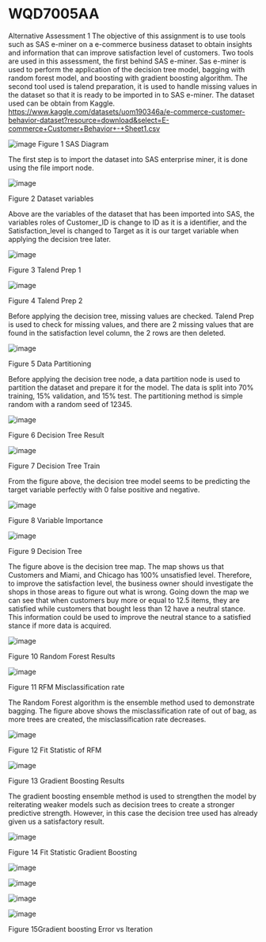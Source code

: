 # WQD7005AA
Alternative Assessment 1
The objective of this assignment is to use tools such as SAS e-miner on a e-commerce business dataset to obtain insights and information that can improve satisfaction level of customers.
Two tools are used in this assessment, the first behind SAS e-miner. Sas e-miner is used to perform the application of the decision tree model, bagging with random forest model, and boosting with gradient boosting algorithm. The second tool used is talend preparation, it is used to handle missing values in the dataset so that it is ready to be imported in to SAS e-miner.
The dataset used can be obtain from Kaggle. https://www.kaggle.com/datasets/uom190346a/e-commerce-customer-behavior-dataset?resource=download&select=E-commerce+Customer+Behavior+-+Sheet1.csv


![image](https://github.com/BryanLohKZ/WQD7005AA/assets/155895491/878e4cf4-82bb-4461-b18a-f115b983267c) 
Figure 1 SAS Diagram

The first step is to import the dataset into SAS enterprise miner, it is done using the file import node. 

![image](https://github.com/BryanLohKZ/WQD7005AA/assets/155895491/5a817e20-21cd-4d6b-8059-e911fb2044d6) 

Figure 2 Dataset variables

Above are the variables of the dataset that has been imported into SAS, the variables roles of Customer_ID is change to ID as it is a identifier, and the Satisfaction_level is changed to Target as it is our target variable when applying the decision tree later.

![image](https://github.com/BryanLohKZ/WQD7005AA/assets/155895491/72a8c2af-988f-42e5-ad32-2e66b2852e8e) 

Figure 3 Talend Prep 1

![image](https://github.com/BryanLohKZ/WQD7005AA/assets/155895491/da5fcaec-38df-4ef7-b46e-693c6b255167)    

Figure 4 Talend Prep 2

Before applying the decision tree, missing values are checked. Talend Prep is used to check for missing values, and there are 2 missing values that are found in the satisfaction level column, the 2 rows are then deleted.

![image](https://github.com/BryanLohKZ/WQD7005AA/assets/155895491/14a7015b-d378-43a9-9958-c99bb22fda50) 

Figure 5 Data Partitioning

Before applying the decision tree node, a data partition node is used to partition the dataset and prepare it for the model. The data is split into 70% training, 15% validation, and 15% test. The partitioning method is simple random with a random seed of 12345.

![image](https://github.com/BryanLohKZ/WQD7005AA/assets/155895491/6318c7e3-2b1b-46ae-916b-bddbc0142b51)
 
Figure 6 Decision Tree Result

![image](https://github.com/BryanLohKZ/WQD7005AA/assets/155895491/8f924582-5093-406d-ad12-13137068256d)
 
Figure 7 Decision Tree Train

From the figure above, the decision tree model seems to be predicting the target variable perfectly with 0 false positive and negative.

![image](https://github.com/BryanLohKZ/WQD7005AA/assets/155895491/837b5520-1700-40d2-bbb8-38e91c757bc5)
 
Figure 8 Variable Importance

![image](https://github.com/BryanLohKZ/WQD7005AA/assets/155895491/0742be1d-8562-4821-acf7-0eb3caa4ac76)
 
Figure 9 Decision Tree

The figure above is the decision tree map. The map shows us that Customers and Miami, and Chicago has 100% unsatisfied level. Therefore, to improve the satisfaction level, the business owner should investigate the shops in those areas to figure out what is wrong. Going down the map we can see that when customers buy more or equal to 12.5 items, they are satisfied while customers that bought less than 12 have a neutral stance. This information could be used to improve the neutral stance to a satisfied stance if more data is acquired.

![image](https://github.com/BryanLohKZ/WQD7005AA/assets/155895491/e136a2dd-937e-4c7d-9cf5-0f5ba4a2f53c)
 
Figure 10 Random Forest Results

![image](https://github.com/BryanLohKZ/WQD7005AA/assets/155895491/e9f8a242-ecab-468a-ad2d-bc3a50ccde99)
 
Figure 11 RFM Misclassification rate

The Random Forest algorithm is the ensemble method used to demonstrate bagging. The figure above shows the misclassification rate of out of bag, as more trees are created, the misclassification rate decreases. 

![image](https://github.com/BryanLohKZ/WQD7005AA/assets/155895491/a3fe41d5-d76c-4fd3-98a6-f8d4e4d60d79)
 
Figure 12 Fit Statistic of RFM

![image](https://github.com/BryanLohKZ/WQD7005AA/assets/155895491/b171c5bb-a50b-4b6f-81cd-7fea93ef4260)
 
Figure 13 Gradient Boosting Results

The gradient boosting ensemble method is used to strengthen the model by reiterating weaker models such as decision trees to create a stronger predictive strength. However, in this case the decision tree used has already given us a satisfactory result. 

![image](https://github.com/BryanLohKZ/WQD7005AA/assets/155895491/07a463ad-c006-4780-a791-70dfa97244c4)
 
Figure 14 Fit Statistic Gradient Boosting

![image](https://github.com/BryanLohKZ/WQD7005AA/assets/155895491/95b1ce26-b2a4-44c2-ade3-a901722035db)

![image](https://github.com/BryanLohKZ/WQD7005AA/assets/155895491/74ef0373-4c46-48ed-b501-0b7c51eff909)

![image](https://github.com/BryanLohKZ/WQD7005AA/assets/155895491/0a11ba48-beaa-4985-a143-7c915096357b)

![image](https://github.com/BryanLohKZ/WQD7005AA/assets/155895491/17c85e9e-b86a-44c9-8a1d-8656bad7fae2)
    
Figure 15Gradient boosting Error vs Iteration
